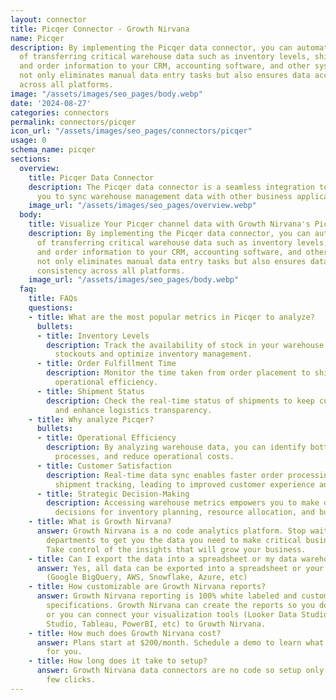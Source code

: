 ```yaml
---
layout: connector
title: Picqer Connector - Growth Nirvana
name: Picqer
description: By implementing the Picqer data connector, you can automate the process
  of transferring critical warehouse data such as inventory levels, shipment status,
  and order information to your CRM, accounting software, and other systems. This
  not only eliminates manual data entry tasks but also ensures data accuracy and consistency
  across all platforms.
image: "/assets/images/seo_pages/body.webp"
date: '2024-08-27'
categories: connectors
permalink: connectors/picqer
icon_url: "/assets/images/seo_pages/connectors/picqer"
usage: 0
schema_name: picqer
sections:
  overview:
    title: Picqer Data Connector
    description: The Picqer data connector is a seamless integration tool that allows
      you to sync warehouse management data with other business applications in real-time.
    image_url: "/assets/images/seo_pages/overview.webp"
  body:
    title: Visualize Your Picqer channel data with Growth Nirvana's Picqer Connector
    description: By implementing the Picqer data connector, you can automate the process
      of transferring critical warehouse data such as inventory levels, shipment status,
      and order information to your CRM, accounting software, and other systems. This
      not only eliminates manual data entry tasks but also ensures data accuracy and
      consistency across all platforms.
    image_url: "/assets/images/seo_pages/body.webp"
  faq:
    title: FAQs
    questions:
    - title: What are the most popular metrics in Picqer to analyze?
      bullets:
      - title: Inventory Levels
        description: Track the availability of stock in your warehouse to prevent
          stockouts and optimize inventory management.
      - title: Order Fulfillment Time
        description: Monitor the time taken from order placement to shipment to improve
          operational efficiency.
      - title: Shipment Status
        description: Check the real-time status of shipments to keep customers informed
          and enhance logistics transparency.
    - title: Why analyze Picqer?
      bullets:
      - title: Operational Efficiency
        description: By analyzing warehouse data, you can identify bottlenecks, streamline
          processes, and reduce operational costs.
      - title: Customer Satisfaction
        description: Real-time data sync enables faster order processing and accurate
          shipment tracking, leading to improved customer experience and loyalty.
      - title: Strategic Decision-Making
        description: Accessing warehouse metrics empowers you to make data-driven
          decisions for inventory planning, resource allocation, and business growth.
    - title: What is Growth Nirvana?
      answer: Growth Nirvana is a no code analytics platform. Stop waiting for other
        departments to get you the data you need to make critical business decisions.
        Take control of the insights that will grow your business.
    - title: Can I export the data into a spreadsheet or my data warehouse?
      answer: Yes, all data can be exported into a spreadsheet or your data warehouse
        (Google BigQuery, AWS, Snowflake, Azure, etc)
    - title: How customizable are Growth Nirvana reports?
      answer: Growth Nirvana reporting is 100% white labeled and customized to your
        specifications. Growth Nirvana can create the reports so you don’t have to
        or you can connect your visualization tools (Looker Data Studio/Google Data
        Studio, Tableau, PowerBI, etc) to Growth Nirvana.
    - title: How much does Growth Nirvana cost?
      answer: Plans start at $200/month. Schedule a demo to learn what plan is best
        for you.
    - title: How long does it take to setup?
      answer: Growth Nirvana data connectors are no code so setup only requires a
        few clicks.
---
```

